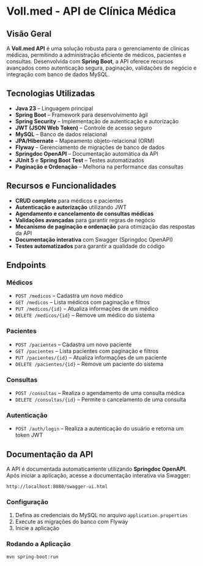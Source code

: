 # Voll.med - API de Clínica Médica

## Visão Geral
A **Voll.med API** é uma solução robusta para o gerenciamento de clínicas médicas, permitindo a administração eficiente de médicos, pacientes e consultas. Desenvolvida com **Spring Boot**, a API oferece recursos avançados como autenticação segura, paginação, validações de negócio e integração com banco de dados MySQL.

## Tecnologias Utilizadas
- **Java 23** – Linguagem principal
- **Spring Boot** – Framework para desenvolvimento ágil
- **Spring Security** – Implementação de autenticação e autorização
- **JWT (JSON Web Token)** – Controle de acesso seguro
- **MySQL** – Banco de dados relacional
- **JPA/Hibernate** – Mapeamento objeto-relacional (ORM)
- **Flyway** – Gerenciamento de migrações de banco de dados
- **Springdoc OpenAPI** – Documentação automática da API
- **JUnit 5** e **Spring Boot Test** – Testes automatizados
- **Paginação e Ordenação** – Melhoria na performance das consultas

## Recursos e Funcionalidades
- **CRUD completo** para médicos e pacientes
- **Autenticação e autorização** utilizando JWT
- **Agendamento e cancelamento de consultas médicas**
- **Validações avançadas** para garantir regras de negócio
- **Mecanismo de paginação e ordenação** para otimização das respostas da API
- **Documentação interativa** com Swagger (Springdoc OpenAPI)
- **Testes automatizados** para garantir a qualidade do código

## Endpoints

### Médicos
- `POST /medicos` – Cadastra um novo médico
- `GET /medicos` – Lista médicos com paginação e filtros
- `PUT /medicos/{id}` – Atualiza informações de um médico
- `DELETE /medicos/{id}` – Remove um médico do sistema

### Pacientes
- `POST /pacientes` – Cadastra um novo paciente
- `GET /pacientes` – Lista pacientes com paginação e filtros
- `PUT /pacientes/{id}` – Atualiza informações de um paciente
- `DELETE /pacientes/{id}` – Remove um paciente do sistema

### Consultas
- `POST /consultas` – Realiza o agendamento de uma consulta médica
- `DELETE /consultas/{id}` – Permite o cancelamento de uma consulta

### Autenticação
- `POST /auth/login` – Realiza a autenticação do usuário e retorna um token JWT

## Documentação da API
A API é documentada automaticamente utilizando **Springdoc OpenAPI**. Após iniciar a aplicação, acesse a documentação interativa via Swagger:
```declarative
http://localhost:8080/swagger-ui.html
```

### Configuração
1. Defina as credenciais do MySQL no arquivo `application.properties`
2. Execute as migrações do banco com Flyway
3. Inicie a aplicação

### Rodando a Aplicação
```sh
mvn spring-boot:run
